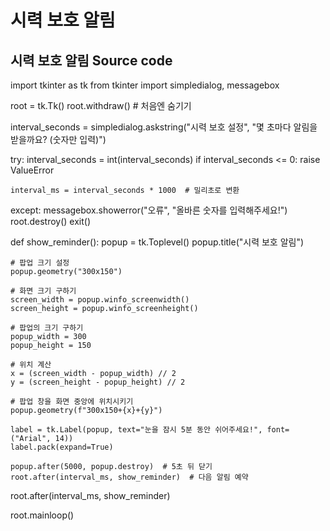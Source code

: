 # 시력 보호 알림  

## 시력 보호 알림 Source code  

import tkinter as tk
from tkinter import simpledialog, messagebox

root = tk.Tk()
root.withdraw()  # 처음엔 숨기기

interval_seconds = simpledialog.askstring("시력 보호 설정", "몇 초마다 알림을 받을까요? (숫자만 입력)")

try:
    interval_seconds = int(interval_seconds)
    if interval_seconds <= 0:
        raise ValueError

    interval_ms = interval_seconds * 1000  # 밀리초로 변환

except:
    messagebox.showerror("오류", "올바른 숫자를 입력해주세요!")
    root.destroy()
    exit()

def show_reminder():
    popup = tk.Toplevel()
    popup.title("시력 보호 알림")
    
    # 팝업 크기 설정
    popup.geometry("300x150")
    
    # 화면 크기 구하기
    screen_width = popup.winfo_screenwidth()
    screen_height = popup.winfo_screenheight()
    
    # 팝업의 크기 구하기
    popup_width = 300
    popup_height = 150
    
    # 위치 계산
    x = (screen_width - popup_width) // 2
    y = (screen_height - popup_height) // 2
    
    # 팝업 창을 화면 중앙에 위치시키기
    popup.geometry(f"300x150+{x}+{y}")

    label = tk.Label(popup, text="눈을 잠시 5분 동안 쉬어주세요!", font=("Arial", 14))
    label.pack(expand=True)

    popup.after(5000, popup.destroy)  # 5초 뒤 닫기
    root.after(interval_ms, show_reminder)  # 다음 알림 예약

root.after(interval_ms, show_reminder)

root.mainloop()
